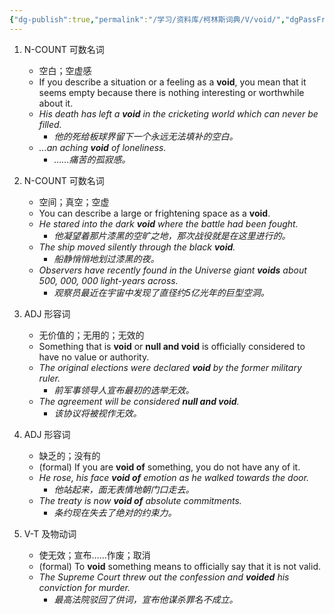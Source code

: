 ```yaml
---
{"dg-publish":true,"permalink":"/学习/资料库/柯林斯词典/V/void/","dgPassFrontmatter":true}
---
```


1. N-COUNT 可数名词
	- 空白；空虚感
	- If you describe a situation or a feeling as a **void**, you mean that it seems empty because there is nothing interesting or worthwhile about it.
	- *His death has left a **void** in the cricketing world which can never be filled.*
		- *他的死给板球界留下一个永远无法填补的空白。*
	- *...an aching **void** of loneliness.*
		- *……痛苦的孤寂感。*

2. N-COUNT 可数名词
	- 空间；真空；空虚
	- You can describe a large or frightening space as a **void**.
	- *He stared into the dark **void** where the battle had been fought.*
		- *他凝望着那片漆黑的空旷之地，那次战役就是在这里进行的。*
	- *The ship moved silently through the black **void**.*
		- *船静悄悄地划过漆黑的夜。*
	- *Observers have recently found in the Universe giant **voids** about 500, 000, 000 light-years across.*
		- *观察员最近在宇宙中发现了直径约5亿光年的巨型空洞。*

3. ADJ 形容词
	- 无价值的；无用的；无效的
	- Something that is **void** or **null and void** is officially considered to have no value or authority.
	- *The original elections were declared **void** by the former military ruler.*
		- *前军事领导人宣布最初的选举无效。*
	- *The agreement will be considered **null and void**.*
		- *该协议将被视作无效。*

4. ADJ 形容词
	- 缺乏的；没有的
	- (formal) If you are **void of** something, you do not have any of it.
	- *He rose, his face **void of** emotion as he walked towards the door.*
		- *他站起来，面无表情地朝门口走去。*
	- *The treaty is now **void of** absolute commitments.*
		- *条约现在失去了绝对的约束力。*

5. V-T 及物动词
	- 使无效；宣布……作废；取消
	- (formal) To **void** something means to officially say that it is not valid.
	- *The Supreme Court threw out the confession and **voided** his conviction for murder.*
		- *最高法院驳回了供词，宣布他谋杀罪名不成立。*